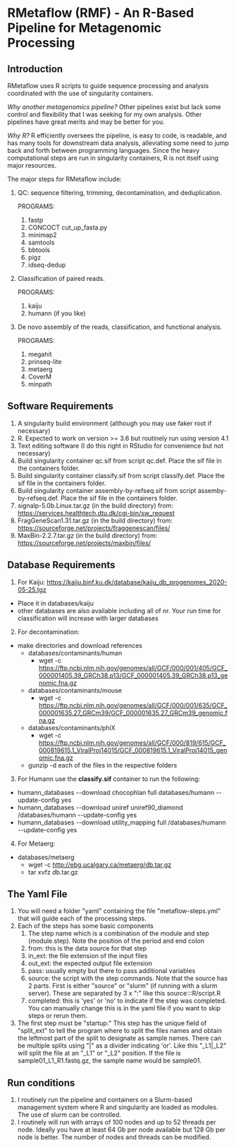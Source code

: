 # RMetaflow (RMF) - An R-Based Pipeline for Metagenomic Processing 

## Introduction 
RMetaflow uses R scripts to guide sequence processing and analysis coordinated with the use of singularity containers.

*Why another metagenomics pipeline?* Other pipelines exist but lack some control and flexibility that I was seeking for my own analysis. Other pipelines have great merits and may be better for you.

*Why R?* R efficiently oversees the pipeline, is easy to code, is readable, and has many tools for downstream data analysis, alleviating some need to jump back and forth between programming languages.  Since the heavy computational steps are run in singularity containers, R is not itself using major resources. 

The major steps for RMetaflow include:
1. QC: sequence filtering, trimming, decontamination, and deduplication.

   PROGRAMS: 
   1. fastp
   2. CONCOCT cut_up_fasta.py 
   3. minimap2 
   4. samtools 
   5. bbtools 
   6. pigz
   7. idseq-dedup 
   
2. Classification of paired reads. 

   PROGRAMS: 
   1. kaiju
   2. humann (if you like)
   
3. De novo assembly of the reads, classification, and functional analysis.

   PROGRAMS: 
    1. megahit  
    2. prinseq-lite 
    3. metaerg 
    4. CoverM 
    5. minpath 
   
## Software Requirements
1. A singularity build environment (although you may use faker root if necessary)
2. R. Expected to work on version >= 3.6  but routinely run using version 4.1
3. Text editing software (I do this right in RStudio for convenience but not necessary)
4. Build singularity container qc.sif from script qc.def. Place the sif file in the containers folder.
5. Build singularity container classify.sif from script classify.def. Place the sif file in the containers folder.
6. Build singularity container assembly-by-refseq.sif from script assemby-by-refseq.def. Place the sif file in the containers folder.
7. signalp-5.0b.Linux.tar.gz (in the build directory) from: https://services.healthtech.dtu.dk/cgi-bin/sw_request
8. FragGeneScan1.31.tar.gz (in the build directory) from: https://sourceforge.net/projects/fraggenescan/files/
9. MaxBin-2.2.7.tar.gz (in the build directory) from: https://sourceforge.net/projects/maxbin/files/

## Database Requirements
1. For Kaiju: 
https://kaiju.binf.ku.dk/database/kaiju_db_progenomes_2020-05-25.tgz
* Place it in databases/kaiju  
* other databases are also available including all of nr. Your run time for classification will increase with larger databases 
2. For decontamination:
* make directories and download references
  * databases/contaminants/human 
    * wget -c https://ftp.ncbi.nlm.nih.gov/genomes/all/GCF/000/001/405/GCF_000001405.39_GRCh38.p13/GCF_000001405.39_GRCh38.p13_genomic.fna.gz
  * databases/contaminants/mouse  
    * wget -c https://ftp.ncbi.nlm.nih.gov/genomes/all/GCF/000/001/635/GCF_000001635.27_GRCm39/GCF_000001635.27_GRCm39_genomic.fna.gz
  * databases/contaminants/phiX 
    * wget -c https://ftp.ncbi.nlm.nih.gov/genomes/all/GCF/000/819/615/GCF_000819615.1_ViralProj14015/GCF_000819615.1_ViralProj14015_genomic.fna.gz
  * gunzip -d each of the files in the respective folders
3. For Humann use the **classify.sif** container to run the following:
* humann_databases --download chocophlan full databases/humann --update-config yes
* humann_databases --download uniref uniref90_diamond /databases/humann --update-config yes
* humann_databases --download utility_mapping full /databases/humann --update-config yes
4. For Metaerg:
* databases/metaerg 
  * wget -c http://ebg.ucalgary.ca/metaerg/db.tar.gz
  * tar xvfz db.tar.gz 

## The Yaml File 
1. You will need a folder "yaml" containing the file "metaflow-steps.yml" that will guide each of the processing steps.
2. Each of the steps has some basic components 
   1. The step name which is a combination of the module and step (module.step). Note the position of the period and end colon 
   2. from: this is the data source for that step
   3. in_ext: the file extension of the input files 
   4. out_ext: the expected output file extension 
   5. pass: usually empty but there to pass additional variables
   6. source: the script with the step commands. Note that the source has 2 parts.  First is either "source" or "slurm" (if running with a slurm server). These are separated by 3 x ":" like this source:::R/script.R 
   7. completed: this is 'yes' or 'no' to indicate if the step was completed. You can manually change this is in the yaml file if you want to skip steps or rerun them.
3. The first step must be "startup:" This step has the unique field of "split_ext" to tell the program where to split the files names and obtain the leftmost part of the split to designate as sample names.  There can be multiple splits using "|" as a divider indicating 'or'.  Like this "_L1|_L2" will split the file at an "_L1" or "_L2" position. If the file is sample01_L1_R1.fastq.gz, the sample name would be sample01. 

## Run conditions
1. I routinely run the pipeline and containers on a Slurm-based management system where R and singularity are loaded as modules. The use of slurm can be controlled. 
2. I routinely will run with arrays of 100 nodes and up to 52 threads per node. Ideally you have at least 64 Gb per node available but 128 Gb per node is better. The number of nodes and threads can be modified.
